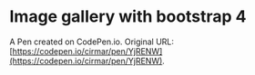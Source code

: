 # Image gallery with bootstrap 4

A Pen created on CodePen.io. Original URL: [https://codepen.io/cirmar/pen/YjRENW](https://codepen.io/cirmar/pen/YjRENW).


